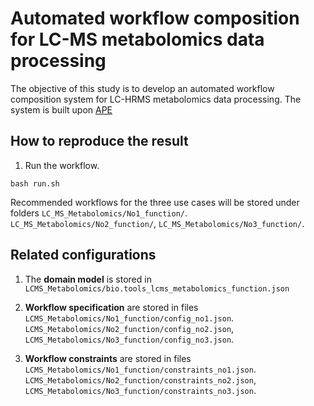 # Automated workflow composition for LC-MS metabolomics data processing

The objective of this study is to develop an automated workflow composition system for LC-HRMS metabolomics data processing. The system is built upon [APE](https://github.com/sanctuuary/APE)

## How to reproduce the result

1. Run the workflow.
```
bash run.sh
```

Recommended workflows for the three use cases will be stored under folders `LC_MS_Metabolomics/No1_function/`. `LC_MS_Metabolomics/No2_function/`, `LC_MS_Metabolomics/No3_function/`.

## Related configurations

1. The **domain model** is stored in `LCMS_Metabolomics/bio.tools_lcms_metabolomics_function.json`

2. **Workflow specification** are stored in files `LCMS_Metabolomics/No1_function/config_no1.json`. `LCMS_Metabolomics/No2_function/config_no2.json`, `LCMS_Metabolomics/No3_function/config_no3.json`.

3. **Workflow constraints** are stored in files `LCMS_Metabolomics/No1_function/constraints_no1.json`. `LCMS_Metabolomics/No2_function/constraints_no2.json`, `LCMS_Metabolomics/No3_function/constraints_no3.json`.